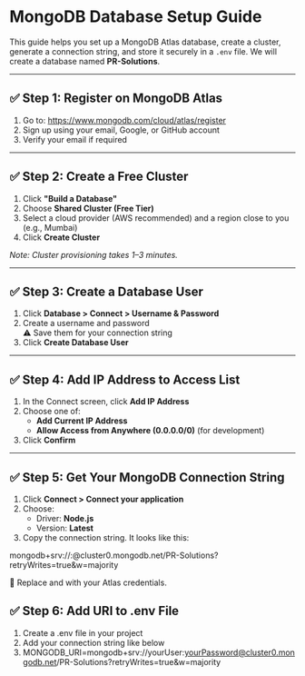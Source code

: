 # MongoDB Database Setup Guide

This guide helps you set up a MongoDB Atlas database, create a cluster, generate a connection string, and store it securely in a `.env` file. We will create a database named **PR-Solutions**.

---

## ✅ Step 1: Register on MongoDB Atlas

1. Go to: https://www.mongodb.com/cloud/atlas/register  
2. Sign up using your email, Google, or GitHub account  
3. Verify your email if required

---

## ✅ Step 2: Create a Free Cluster

1. Click **"Build a Database"**
2. Choose **Shared Cluster (Free Tier)**
3. Select a cloud provider (AWS recommended) and a region close to you (e.g., Mumbai)
4. Click **Create Cluster**

_Note: Cluster provisioning takes 1–3 minutes._

---

## ✅ Step 3: Create a Database User

1. Click **Database > Connect > Username & Password**
2. Create a username and password  
   ⚠️ Save them for your connection string
3. Click **Create Database User**

---

## ✅ Step 4: Add IP Address to Access List

1. In the Connect screen, click **Add IP Address**
2. Choose one of:
   - **Add Current IP Address**
   - **Allow Access from Anywhere (0.0.0.0/0)** (for development)
3. Click **Confirm**

---

## ✅ Step 5: Get Your MongoDB Connection String

1. Click **Connect > Connect your application**
2. Choose:
   - Driver: **Node.js**
   - Version: **Latest**
3. Copy the connection string. It looks like this:

mongodb+srv://<username>:<password>@cluster0.mongodb.net/PR-Solutions?retryWrites=true&w=majority

📌 Replace <username> and <password> with your Atlas credentials.

## ✅ Step 6: Add URI to .env File
1. Create a .env file in your project
2. Add your connection string like below
3. MONGODB_URI=mongodb+srv://yourUser:yourPassword@cluster0.mongodb.net/PR-Solutions?retryWrites=true&w=majority

